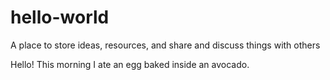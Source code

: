 # hello-world
A place to store ideas, resources, and share and discuss things with others


Hello! This morning I ate an egg baked inside an avocado. 
